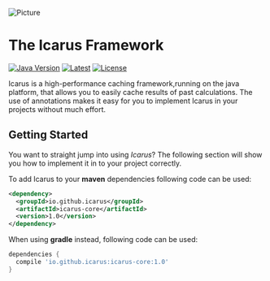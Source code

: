 ![Picture](https://farm2.static.flickr.com/1147/4598231157_ec7ed25cfc_b.jpg)

# The Icarus Framework

[![Java Version](https://img.shields.io/badge/java-v1.8-blue.svg)](https://www.oracle.com/technetwork/java/javase/downloads/jdk8-downloads-2133151.html)
[![Latest](https://img.shields.io/badge/latest-v1.0-blue.svg)](https://github.com/merlinosayimwen/icarus)
[![License](https://img.shields.io/badge/license-apache--2.0-lightgrey.svg)](https://www.apache.org/licenses/LICENSE-2.0.html)

Icarus is a high-performance caching framework,running on the java platform, that allows you to 
easily cache results of past calculations. The use of annotations makes it easy for you to implement Icarus in your
projects without much effort.

Getting Started
--
You want to straight jump into using *Icarus*? The following section will show you how to 
implement it in to your project correctly.

To add Icarus to your **maven** dependencies following code can be used:
```xml
<dependency>
  <groupId>io.github.icarus</groupId>
  <artifactId>icarus-core</artifactId>
  <version>1.0</version>
</dependency>
```

When using **gradle** instead, following code can be used:
```groovy
dependencies {
  compile 'io.github.icarus:icarus-core:1.0'
}
```

